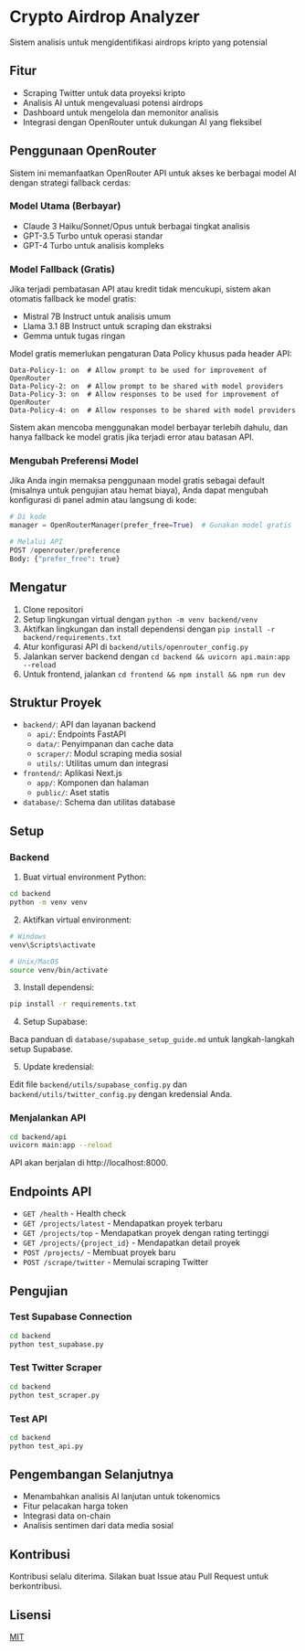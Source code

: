 # Crypto Airdrop Analyzer

Sistem analisis untuk mengidentifikasi airdrops kripto yang potensial

## Fitur

- Scraping Twitter untuk data proyeksi kripto
- Analisis AI untuk mengevaluasi potensi airdrops
- Dashboard untuk mengelola dan memonitor analisis
- Integrasi dengan OpenRouter untuk dukungan AI yang fleksibel

## Penggunaan OpenRouter

Sistem ini memanfaatkan OpenRouter API untuk akses ke berbagai model AI dengan strategi fallback cerdas:

### Model Utama (Berbayar)
- Claude 3 Haiku/Sonnet/Opus untuk berbagai tingkat analisis
- GPT-3.5 Turbo untuk operasi standar
- GPT-4 Turbo untuk analisis kompleks

### Model Fallback (Gratis)
Jika terjadi pembatasan API atau kredit tidak mencukupi, sistem akan otomatis fallback ke model gratis:
- Mistral 7B Instruct untuk analisis umum
- Llama 3.1 8B Instruct untuk scraping dan ekstraksi
- Gemma untuk tugas ringan

Model gratis memerlukan pengaturan Data Policy khusus pada header API:
```
Data-Policy-1: on  # Allow prompt to be used for improvement of OpenRouter
Data-Policy-2: on  # Allow prompt to be shared with model providers
Data-Policy-3: on  # Allow responses to be used for improvement of OpenRouter
Data-Policy-4: on  # Allow responses to be shared with model providers
```

Sistem akan mencoba menggunakan model berbayar terlebih dahulu, dan hanya fallback ke model gratis jika terjadi error atau batasan API.

### Mengubah Preferensi Model

Jika Anda ingin memaksa penggunaan model gratis sebagai default (misalnya untuk pengujian atau hemat biaya), Anda dapat mengubah konfigurasi di panel admin atau langsung di kode:

```python
# Di kode
manager = OpenRouterManager(prefer_free=True)  # Gunakan model gratis

# Melalui API
POST /openrouter/preference
Body: {"prefer_free": true}
```

## Mengatur

1. Clone repositori
2. Setup lingkungan virtual dengan `python -m venv backend/venv`
3. Aktifkan lingkungan dan install dependensi dengan `pip install -r backend/requirements.txt`
4. Atur konfigurasi API di `backend/utils/openrouter_config.py`
5. Jalankan server backend dengan `cd backend && uvicorn api.main:app --reload`
6. Untuk frontend, jalankan `cd frontend && npm install && npm run dev`

## Struktur Proyek

- `backend/`: API dan layanan backend
  - `api/`: Endpoints FastAPI 
  - `data/`: Penyimpanan dan cache data
  - `scraper/`: Modul scraping media sosial
  - `utils/`: Utilitas umum dan integrasi
- `frontend/`: Aplikasi Next.js
  - `app/`: Komponen dan halaman
  - `public/`: Aset statis
- `database/`: Schema dan utilitas database

## Setup

### Backend

1. Buat virtual environment Python:

```bash
cd backend
python -m venv venv
```

2. Aktifkan virtual environment:

```bash
# Windows
venv\Scripts\activate

# Unix/MacOS
source venv/bin/activate
```

3. Install dependensi:

```bash
pip install -r requirements.txt
```

4. Setup Supabase:

Baca panduan di `database/supabase_setup_guide.md` untuk langkah-langkah setup Supabase.

5. Update kredensial:

Edit file `backend/utils/supabase_config.py` dan `backend/utils/twitter_config.py` dengan kredensial Anda.

### Menjalankan API

```bash
cd backend/api
uvicorn main:app --reload
```

API akan berjalan di http://localhost:8000.

## Endpoints API

- `GET /health` - Health check
- `GET /projects/latest` - Mendapatkan proyek terbaru
- `GET /projects/top` - Mendapatkan proyek dengan rating tertinggi
- `GET /projects/{project_id}` - Mendapatkan detail proyek
- `POST /projects/` - Membuat proyek baru
- `POST /scrape/twitter` - Memulai scraping Twitter

## Pengujian

### Test Supabase Connection

```bash
cd backend
python test_supabase.py
```

### Test Twitter Scraper

```bash
cd backend
python test_scraper.py
```

### Test API

```bash
cd backend
python test_api.py
```

## Pengembangan Selanjutnya

- Menambahkan analisis AI lanjutan untuk tokenomics
- Fitur pelacakan harga token
- Integrasi data on-chain
- Analisis sentimen dari data media sosial

## Kontribusi

Kontribusi selalu diterima. Silakan buat Issue atau Pull Request untuk berkontribusi.

## Lisensi

[MIT](LICENSE) 